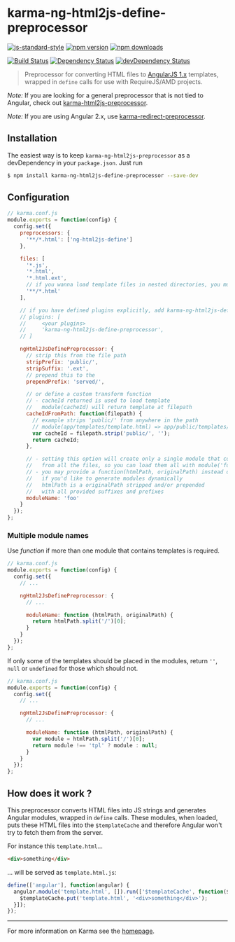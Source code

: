 # karma-ng-html2js-define-preprocessor

[![js-standard-style](https://img.shields.io/badge/code%20style-standard-brightgreen.svg?style=flat-square)](https://github.com/aaronallport/karma-ng-html2js-define-preprocessor)
[![npm version](https://img.shields.io/npm/v/karma-ng-html2js-define-preprocessor.svg?style=flat-square)](https://www.npmjs.com/package/karma-ng-html2js-define-preprocessor) [![npm downloads](https://img.shields.io/npm/dm/karma-ng-html2js-define-preprocessor.svg?style=flat-square)](https://www.npmjs.com/package/karma-ng-html2js-define-preprocessor)

[![Build Status](https://img.shields.io/travis/aaronallport/karma-ng-html2js-define-preprocessor/master.svg?style=flat-square)](https://travis-ci.org/aaronallport/karma-ng-html2js-define-preprocessor) [![Dependency Status](https://img.shields.io/david/aaronallport/karma-ng-html2js-define-preprocessor.svg?style=flat-square)](https://david-dm.org/aaronallport/karma-ng-html2js-define-preprocessor) [![devDependency Status](https://img.shields.io/david/dev/aaronallport/karma-ng-html2js-define-preprocessor.svg?style=flat-square)](https://david-dm.org/aaronallport/karma-ng-html2js-define-preprocessor#info=devDependencies)

> Preprocessor for converting HTML files to [AngularJS 1.x](http://angularjs.org/) templates, wrapped in `define` calls for use with RequireJS/AMD projects.

*Note:* If you are looking for a general preprocessor that is not tied to Angular, check out [karma-html2js-preprocessor](https://github.com/karma-runner/karma-html2js-preprocessor).

*Note:* If you are using Angular 2.x, use [karma-redirect-preprocessor](https://github.com/sjelin/karma-redirect-preprocessor).

## Installation

The easiest way is to keep `karma-ng-html2js-preprocessor` as a devDependency in your `package.json`. Just run
```bash
$ npm install karma-ng-html2js-define-preprocessor --save-dev
```

## Configuration
```js
// karma.conf.js
module.exports = function(config) {
  config.set({
    preprocessors: {
      '**/*.html': ['ng-html2js-define']
    },

    files: [
      '*.js',
      '*.html',
      '*.html.ext',
      // if you wanna load template files in nested directories, you must use this
      '**/*.html'
    ],

    // if you have defined plugins explicitly, add karma-ng-html2js-define-preprocessor
    // plugins: [
    //     <your plugins>
    //     'karma-ng-html2js-define-preprocessor',
    // ]

    ngHtml2JsDefinePreprocessor: {
      // strip this from the file path
      stripPrefix: 'public/',
      stripSuffix: '.ext',
      // prepend this to the
      prependPrefix: 'served/',

      // or define a custom transform function
      // - cacheId returned is used to load template
      //   module(cacheId) will return template at filepath
      cacheIdFromPath: function(filepath) {
        // example strips 'public/' from anywhere in the path
        // module(app/templates/template.html) => app/public/templates/template.html
        var cacheId = filepath.strip('public/', '');
        return cacheId;
      },

      // - setting this option will create only a single module that contains templates
      //   from all the files, so you can load them all with module('foo')
      // - you may provide a function(htmlPath, originalPath) instead of a string
      //   if you'd like to generate modules dynamically
      //   htmlPath is a originalPath stripped and/or prepended
      //   with all provided suffixes and prefixes
      moduleName: 'foo'
    }
  });
};
```

### Multiple module names

Use *function* if more than one module that contains templates is required.

```js
// karma.conf.js
module.exports = function(config) {
  config.set({
    // ...

    ngHtml2JsDefinePreprocessor: {
      // ...

      moduleName: function (htmlPath, originalPath) {
        return htmlPath.split('/')[0];
      }
    }
  });
};
```

If only some of the templates should be placed in the modules,
return `''`, `null` or `undefined` for those which should not.

```js
// karma.conf.js
module.exports = function(config) {
  config.set({
    // ...

    ngHtml2JsDefinePreprocessor: {
      // ...

      moduleName: function (htmlPath, originalPath) {
        var module = htmlPath.split('/')[0];
        return module !== 'tpl' ? module : null;
      }
    }
  });
};
```



## How does it work ?

This preprocessor converts HTML files into JS strings and generates Angular modules, wrapped in `define` calls. These modules, when loaded, puts these HTML files into the `$templateCache` and therefore Angular won't try to fetch them from the server.

For instance this `template.html`...
```html
<div>something</div>
```
... will be served as `template.html.js`:
```js
define(['angular'], function(angular) {
  angular.module('template.html', []).run(['$templateCache', function($templateCache) {
    $templateCache.put('template.html', '<div>something</div>');
  }]);
});
```

----

For more information on Karma see the [homepage].


[homepage]: http://karma-runner.github.com
